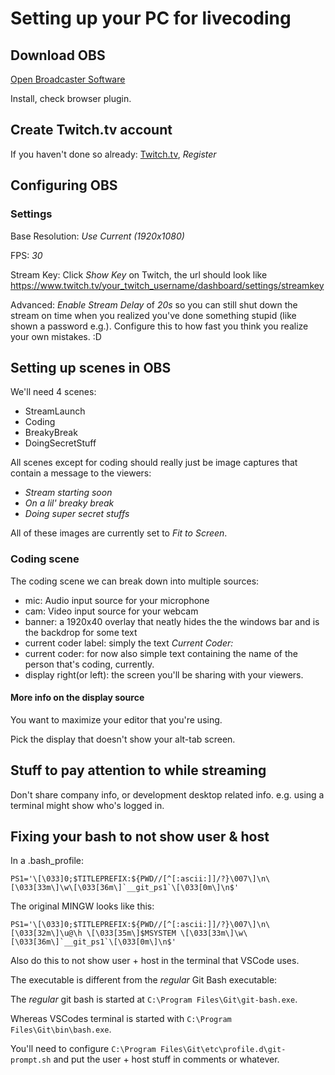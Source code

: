 # Setting up your PC for livecoding

## Download OBS
[Open Broadcaster Software](https://obsproject.com/)

Install, check browser plugin.

## Create Twitch.tv account
If you haven't done so already:
[Twitch.tv](https://twitch.tv), _Register_

## Configuring OBS
### Settings
Base Resolution: _Use Current (1920x1080)_

FPS: _30_

Stream Key: Click _Show Key_ on Twitch, the url should look like https://www.twitch.tv/your_twitch_username/dashboard/settings/streamkey

Advanced: _Enable Stream Delay_ of _20s_ so you can still shut down the stream on time when you realized you've done something stupid (like shown a password e.g.).
Configure this to how fast you think you realize your own mistakes. :D

## Setting up scenes in OBS
We'll need 4 scenes:

* StreamLaunch
* Coding
* BreakyBreak
* DoingSecretStuff

All scenes except for coding should really just be image captures that contain a message to the viewers:

* _Stream starting soon_
* _On a lil' breaky break_
* _Doing super secret stuffs_

All of these images are currently set to _Fit to Screen_.

### Coding scene
The coding scene we can break down into multiple sources:

* mic: Audio input source for your microphone
* cam: Video input source for your webcam
* banner: a 1920x40 overlay that neatly hides the the windows bar and is the backdrop for some text
* current coder label: simply the text _Current Coder:_
* current coder: for now also simple text containing the name of the person that's coding, currently.
* display right(or left): the screen you'll be sharing with your viewers.

#### More info on the display source
You want to maximize your editor that you're using.

Pick the display that doesn't show your alt-tab screen.

## Stuff to pay attention to while streaming
Don't share company info, or development desktop related info. e.g. using a terminal might show who's logged in.

## Fixing your bash to not show user & host
In a .bash_profile:
```
PS1='\[\033]0;$TITLEPREFIX:${PWD//[^[:ascii:]]/?}\007\]\n\[\033[33m\]\w\[\033[36m\]`__git_ps1`\[\033[0m\]\n$'
```

The original MINGW looks like this:
```
PS1='\[\033]0;$TITLEPREFIX:${PWD//[^[:ascii:]]/?}\007\]\n\[\033[32m\]\u@\h \[\033[35m\]$MSYSTEM \[\033[33m\]\w\[\033[36m\]`__git_ps1`\[\033[0m\]\n$'
```

Also do this to not show user + host in the terminal that VSCode uses.

The executable is different from the _regular_ Git Bash executable:

The _regular_ git bash is started at `C:\Program Files\Git\git-bash.exe`.

Whereas VSCodes terminal is started with `C:\Program Files\Git\bin\bash.exe`.

You'll need to configure `C:\Program Files\Git\etc\profile.d\git-prompt.sh` and put the user + host stuff in comments or whatever.
